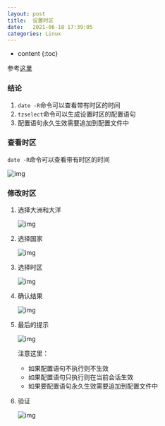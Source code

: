 ```yaml
---
layout: post
title:  设置时区
date:   2021-06-18 17:39:05
categories: Linux
---
```


* content
{:toc}

参考[这里](https://blog.csdn.net/weixin_42167759/article/details/90648225)

### 结论

1. ```date -R```命令可以查看带有时区的时间
2. ```tzselect```命令可以生成设置时区的配置语句
3. 配置语句永久生效需要追加到配置文件中

### 查看时区

```date -R```命令可以查看带有时区的时间

![img](https://linyongchao.github.io/static/img/tz/tz1.png)

### 修改时区

1. 选择大洲和大洋

	![img](https://linyongchao.github.io/static/img/tz/tz2.png)

2. 选择国家

	![img](https://linyongchao.github.io/static/img/tz/tz3.png)

3. 选择时区

	![img](https://linyongchao.github.io/static/img/tz/tz4.png)

4. 确认结果

	![img](https://linyongchao.github.io/static/img/tz/tz5.png)
	
5. 最后的提示

	![img](https://linyongchao.github.io/static/img/tz/tz6.png)
	
	注意这里：  
	
	* 如果配置语句不执行则不生效
	* 如果配置语句只执行则在当前会话生效
	* 如果要配置语句永久生效需要追加到配置文件中
	
6. 验证
	
	![img](https://linyongchao.github.io/static/img/tz/tz7.png)

